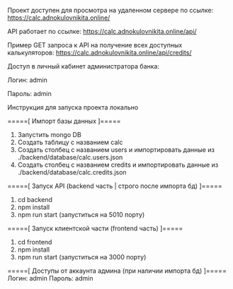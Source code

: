 Проект доступен для просмотра на удаленном сервере по ссылке: https://calc.adnokulovnikita.online/

API работает по ссылке: https://calc.adnokulovnikita.online/api/

Пример GET запроса к API на получение всех доступных калькуляторов: https://calc.adnokulovnikita.online/api/credits/


Доступ в личный кабинет администратора банка:

Логин: admin

Пароль: admin


Инструкция для запуска проекта локально

=====[ Импорт базы данных ]=====
1. Запустить mongo DB
2. Создать таблицу с названием calc
3. Создать столбец с названием users и импортировать данные из ./backend/database/calc.users.json
4. Создать столбец с названием credits и импортировать данные из ./backend/database/calc.credits.json

=====[ Запуск API (backend часть | строго после импорта бд) ]=====
1. cd backend
2. npm install
3. npm run start (запуститься на 5010 порту)


=====[ Запуск клиентской части (frontend часть) ]=====
1. cd frontend
2. npm install
3. npm run start (запуститься на 3000 порту)


=====[ Доступы от аккаунта админа (при наличии импорта бд) ]=====
Логин: admin
Пароль: admin
